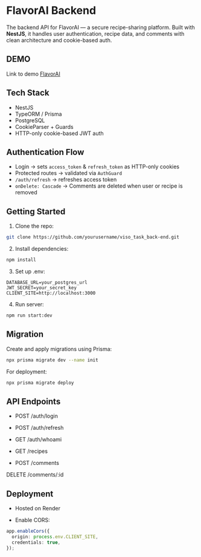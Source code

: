 # FlavorAI Backend

The backend API for FlavorAI — a secure recipe-sharing platform. Built with **NestJS**, it handles user authentication, recipe data, and comments with clean architecture and cookie-based auth.

## DEMO

Link to demo [FlavorAI](https://flavorai.vercel.app/)

## Tech Stack

- NestJS
- TypeORM / Prisma
- PostgreSQL
- CookieParser + Guards
- HTTP-only cookie-based JWT auth

##  Authentication Flow

- Login → sets `access_token` & `refresh_token` as HTTP-only cookies
- Protected routes → validated via `AuthGuard`
- `/auth/refresh` → refreshes access token
- `onDelete: Cascade` → Comments are deleted when user or recipe is removed

## Getting Started

1. Clone the repo:
```bash
git clone https://github.com/yourusername/viso_task_back-end.git
```
2. Install dependencies:

```bash
npm install
```

3. Set up .env:

```env
DATABASE_URL=your_postgres_url
JWT_SECRET=your_secret_key
CLIENT_SITE=http://localhost:3000
```

4. Run server:

```bash
npm run start:dev
```

## Migration
Create and apply migrations using Prisma:

```bash
npx prisma migrate dev --name init
```

For deployment:

```bash
npx prisma migrate deploy
```

## API Endpoints

- POST /auth/login

- POST /auth/refresh

- GET /auth/whoami

- GET /recipes

- POST /comments

DELETE /comments/:id

## Deployment
- Hosted on Render

- Enable CORS:

```ts
app.enableCors({
  origin: process.env.CLIENT_SITE,
  credentials: true,
});
```